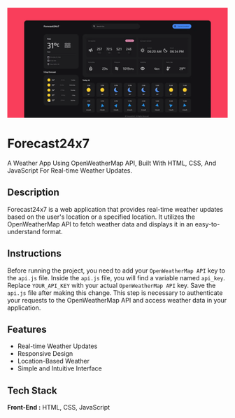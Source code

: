 ![Forecast24x7](https://raw.githubusercontent.com/iamsayedanowar/Full-fledged-Weather-App/refs/heads/main/img/GRP.png)

# Forecast24x7

A Weather App Using OpenWeatherMap API, Built With HTML, CSS, And JavaScript For Real-time Weather Updates.

## Description

Forecast24x7 is a web application that provides real-time weather updates based on the user's location or a specified location. It utilizes the OpenWeatherMap API to fetch weather data and displays it in an easy-to-understand format.

## Instructions

Before running the project, you need to add your `OpenWeatherMap API` key to the `api.js` file. Inside the `api.js` file, you will find a variable named `api_key`. Replace `YOUR_API_KEY` with your actual `OpenWeatherMap API` key. Save the `api.js` file after making this change. This step is necessary to authenticate your requests to the OpenWeatherMap API and access weather data in your application.

## Features

- Real-time Weather Updates
- Responsive Design
- Location-Based Weather
- Simple and Intuitive Interface

## Tech Stack

**Front-End :** HTML, CSS, JavaScript